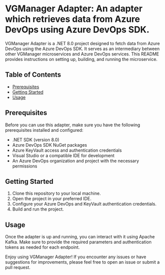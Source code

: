# VGManager Adapter: An adapter which retrieves data from Azure DevOps using Azure DevOps SDK.

VGManager Adapter is a .NET 8.0 project designed to fetch data from Azure DevOps using the Azure DevOps SDK. It serves as an intermediary between other VGManager microservices and Azure DevOps services. This README provides instructions on setting up, building, and running the microservice.

## Table of Contents
- [Prerequisites](#prerequisites)
- [Getting Started](#getting-started)
- [Usage](#usage)

## Prerequisites
Before you can use this adapter, make sure you have the following prerequisites installed and configured:

- .NET SDK (version 8.0)
- Azure DevOps SDK NuGet packages
- Azure KeyVault access and authentication credentials
- Visual Studio or a compatible IDE for development
- An Azure DevOps organization and project with the necessary permissions

## Getting Started
1. Clone this repository to your local machine.
2. Open the project in your preferred IDE.
3. Configure your Azure DevOps and KeyVault authentication credentials.
4. Build and run the project.

## Usage
Once the adapter is up and running, you can interact with it using Apache Kafka. Make sure to provide the required parameters and authentication tokens as needed for each endpoint.

Enjoy using VGManager Adapter! If you encounter any issues or have suggestions for improvements, please feel free to open an issue or submit a pull request.
